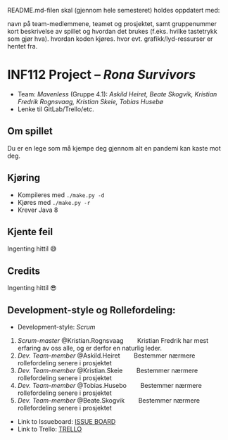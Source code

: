 README.md-filen skal (gjennom hele semesteret) holdes oppdatert med:

navn på team-medlemmene, teamet og prosjektet, samt gruppenummer
kort beskrivelse av spillet og hvordan det brukes (f.eks. hvilke tastetrykk som gjør hva).
hvordan koden kjøres.
hvor evt. grafikk/lyd-ressurser er hentet fra.

# INF112 Project – *Rona Survivors*

* Team: *Mavenless* (Gruppe 4.1): *Askild Heiret, Beate Skogvik, Kristian Fredrik Rognsvaag, Kristian Skeie, Tobias Husebø*
* Lenke til GitLab/Trello/etc.

## Om spillet
Du er en lege som må kjempe deg gjennom alt en pandemi kan kaste mot deg. 

## Kjøring
* Kompileres med `./make.py -d`
* Kjøres med `./make.py -r`
* Krever Java 8

## Kjente feil
Ingenting hittil 😅

## Credits
Ingenting hittil 😎
<!-- Tileset fra https://opengameart.org/content/2d-cave-platformer-tileset-16x16 -->


## Development-style og Rollefordeling:
* Development-style: *Scrum*
1. *Scrum-master* @Kristian.Rognsvaag
&nbsp;&nbsp; &nbsp; &nbsp;  Kristian Fredrik har mest erfaring av oss alle, og er derfor en naturlig leder. 
2. *Dev. Team-member* @Askild.Heiret
&nbsp;&nbsp; &nbsp; &nbsp; Bestemmer nærmere rollefordeling senere i prosjektet 
3. *Dev. Team-member* @Kristian.Skeie
&nbsp;&nbsp; &nbsp; &nbsp; Bestemmer nærmere rollefordeling senere i prosjektet 
4. *Dev. Team-member* @Tobias.Husebo
&nbsp;&nbsp; &nbsp; &nbsp; Bestemmer nærmere rollefordeling senere i prosjektet 
5. *Dev. Team-member* @Beate.Skogvik
&nbsp;&nbsp; &nbsp; &nbsp; Bestemmer nærmere rollefordeling senere i prosjektet 
    

* Link to Issueboard: 
[ISSUE BOARD](https://git.app.uib.no/groups/mavenless/-/boards) 
* Link to Trello: 
[TRELLO](https://trello.com/b/QHYMXsMK/issues)
